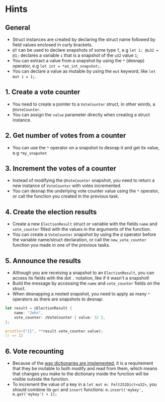 # Hints

## General

- Struct instances are created by declaring the struct name followed by field values enclosed in curly brackets.
- `@T` can be used to declare snapshots of some type `T`, e.g `let i: @u32 = @1;` declares a variable `i` that is a snapshot of the `u32` value `1`;
- You can extract a value from a snapshot by using the `*` (desnap) operator, e.g `let int = *an_int_snapshot;`.
- You can declare a value as mutable by using the `mut` keyword, like `let mut i = 1;`.

## 1. Create a vote counter

- You need to create a pointer to a `VoteCounter` struct, in other words, a `@VoteCounter`.
- You can assign the `value` parameter directly when creating a struct instance.

## 2. Get number of votes from a counter

- You can use the `*` operator on a snapshot to desnap it and get its value, e.g `*my_snapshot`

## 3. Increment the votes of a counter

- Instead of modifying the `@VoteCounter` snapshot, you need to return a new instance of `VoteCounter` with votes incremented.
- You can desnap the underlying vote counter value using the `*` operator, or call the function you created in the previous task.

## 4. Create the election results

- Create a new `ElectionResult` struct or variable with the fields `name` and `vote_counter` filled with the values in the arguments of the function.
- You can create a `VoteCounter` snapshot by using the `@` operator before the variable name/struct declaration, or call the `new_vote_counter` function you made in one of the previous tasks.

## 5. Announce the results

- Although you are receiving a snapshot to an `ElectionResult`, you can access its fields with the dot `.` notation, like if it wasn't a snapshot!
- Build the message by accessing the `name` and `vote_counter` fields on the struct.
- When desnapping a nested snapshot, you need to apply as many `*` operators as there are snapshots to desnap:

```rust
let result = @ElectionResult {
    name: "John",
    vote_counter: @VoteCounter { value: 32 },
};

println!("{}", **result.vote_counter.value); 
// => 32
```

## 6. Vote recounting

- Because of the [way dictionaries are implemented][dictionaries underneath], it is a requirement that they be mutable to both modify and read from them, which means that changes you make to the dictionary inside the function will be visible outside the function.
- To increment the value of a key in a `let mut m: Felt252Dict<u32>`, you should combine its `get` and `insert` functions: `m.insert('mykey', m.get('mykey') + 1);`

[dictionaries underneath]: https://book.cairo-lang.org/ch03-02-dictionaries.html#dictionaries-underneath
